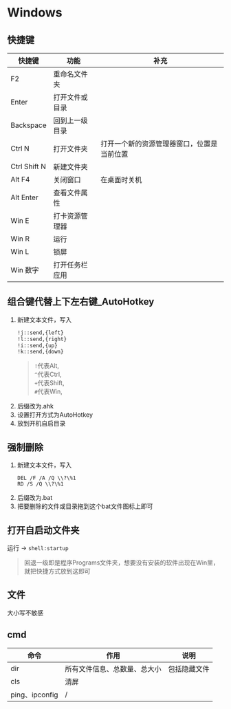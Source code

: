 # Windows

## 快捷键

快捷键 | 功能 | 补充
-|-|-
F2 | 重命名文件夹
Enter | 打开文件或目录
Backspace | 回到上一级目录
Ctrl N | 打开文件夹 | 打开一个新的资源管理器窗口，位置是当前位置
Ctrl Shift N | 新建文件夹
Alt F4 | 关闭窗口 | 在桌面时关机
Alt Enter | 查看文件属性
Win E | 打卡资源管理器
Win R | 运行
Win L | 锁屏
Win 数字 | 打开任务栏应用

## 组合键代替上下左右键_AutoHotkey

1. 新建文本文件，写入
    ```txt
    !j::send,{left}
    !l::send,{right}
    !i::send,{up}
    !k::send,{down}
    ```
    > `!`代表Alt,  
    > `^`代表Ctrl,  
    > `+`代表Shift,  
    > `#`代表Win,
2. 后缀改为.ahk
3. 设置打开方式为AutoHotkey
4. 放到开机自启目录

## 强制删除

1. 新建文本文件，写入
    ```shell
    DEL /F /A /Q \\?\%1
    RD /S /Q \\?\%1
    ```
2. 后缀改为.bat
3. 把要删除的文件或目录拖到这个bat文件图标上即可

## 打开自启动文件夹

运行 -> `shell:startup`
> 回退一级即是程序Programs文件夹，想要没有安装的软件出现在Win里，就把快捷方式放到这即可

## 文件

大小写不敏感

## cmd

命令 | 作用 | 说明
-| - | -
dir | 所有文件信息、总数量、总大小 | 包括隐藏文件
cls | 清屏
ping、ipconfig | /
